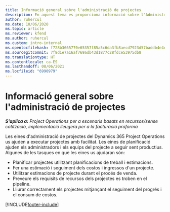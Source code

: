 ```yaml
---
title: Informació general sobre l'administració de projectes
description: En aquest tema es proporciona informació sobre l'Administració de projectes al Dynamics 365 Project Operations.
author: ruhercul
ms.date: 10/06/2020
ms.topic: article
ms.reviewer: kfend
ms.author: ruhercul
ms.custom: intro-internal
ms.openlocfilehash: f728b3665770e65357f85a5c6da3fb8aecd7923d57baddb4e4c720fcc920ee01
ms.sourcegitcommit: 7f8d1e7a16af769adb43d1877c28fdce53975db8
ms.translationtype: HT
ms.contentlocale: ca-ES
ms.lasthandoff: 08/06/2021
ms.locfileid: "6990979"
---
```

# <a name="project-management-overview"></a>Informació general sobre l'administració de projectes

_**S'aplica a:** Project Operations per a escenaris basats en recursos/sense cotització, implementació lleugera per a la facturació proforma_

Les eines d'administració de projectes del Dynamics 365 Project Operations us ajuden a executar projectes amb facilitat. Les eines de planificació ajuden els administradors i els equips del projecte a seguir sent productius. Algunes de les tasques en què les eines us ajudaran són:

- Planificar projectes utilitzant planificacions de treball i estimacions.
- Fer una estimació i seguiment dels costos i ingressos d'un projecte.
- Utilitzar estimacions de projecte durant el procés de venda.
- Preveure els requisits de recursos dels projectes es troben en el pipeline.
- Lliurar correctament els projectes mitjançant el seguiment del progrés i el consum de costos.


[!INCLUDE[footer-include](../includes/footer-banner.md)]